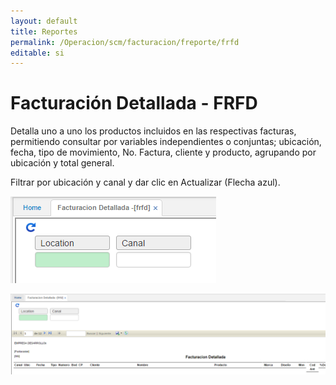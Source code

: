 ```yaml
---
layout: default
title: Reportes
permalink: /Operacion/scm/facturacion/freporte/frfd
editable: si
---
```


# Facturación Detallada - FRFD

Detalla uno a uno los productos incluidos en las respectivas facturas, permitiendo consultar por variables independientes o conjuntas; ubicación, fecha, tipo de movimiento, No. Factura, cliente y producto, agrupando por ubicación y total general.  

Filtrar por ubicación y canal y dar clic en Actualizar (Flecha azul).  

![](frfd1.png)

![](frfd2.png)




